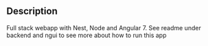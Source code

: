 ## Description

Full stack webapp with Nest, Node and Angular 7. See readme under backend and ngui to see more about how to run this app